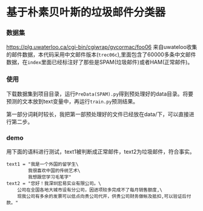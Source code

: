 
# 基于朴素贝叶斯的垃圾邮件分类器

### 数据集
https://plg.uwaterloo.ca/cgi-bin/cgiwrap/gvcormac/foo06
来自uwateloo收集的邮件数据，本代码采用中文邮件版本(`trec06c`),里面包含了60000多条中文邮件数据，在`index`里面已经标注好了那些是SPAM(垃圾邮件)或者HAM(正常邮件)。

### 使用
下载数据集到项目目录，运行`PreData(SPAM).py`得到预处理好的data目录。将要预测的文本放到text变量中，再运行`train.py`预测结果。

第一部分词耗时较长，我把第一部预处理好的文件已经放在data/下，可以直接进行第二步。

### demo
用下面的语料进行测试，text1被判断成正常邮件，text2为垃圾邮件，符合事实。
```
text1 = "我是一个外国的留学生\
        我很喜欢中国的传统艺术\
        我想跟您学习毛笔字"
text2 = "您好！我深圳宏易实业有限公司。\
    公司在全国各地大城市设有分公司，因进项较多完成不了每月销售额度,\
    现我公司有多余的发票可以低点向贵公司代开，供贵公司财务做帐及抵扣,可以验证后付款。"
```

